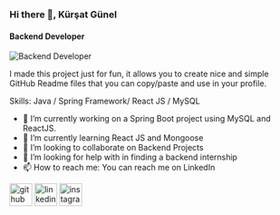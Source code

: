 ### Hi there 👋, Kürşat Günel
#### Backend Developer
![Backend Developer](https://i.hizliresim.com/2fp6vxn.png)

I made this project just for fun, it allows you to create nice and simple GitHub Readme files that you can copy/paste and use in your profile.

Skills: Java / Spring Framework/ React JS / MySQL

- 🔭 I’m currently working on a Spring Boot project using MySQL and ReactJS. 
- 🌱 I’m currently learning React JS and Mongoose 
- 👯 I’m looking to collaborate on Backend Projects 
- 🤔 I’m looking for help with in finding a backend internship 
- 📫 How to reach me: You can reach me on LinkedIn 


[<img src='https://cdn.jsdelivr.net/npm/simple-icons@3.0.1/icons/github.svg' alt='github' height='40'>](https://github.com/kursatgunel)  [<img src='https://cdn.jsdelivr.net/npm/simple-icons@3.0.1/icons/linkedin.svg' alt='linkedin' height='40'>](https://www.linkedin.com/in/kursatgunel/)  [<img src='https://cdn.jsdelivr.net/npm/simple-icons@3.0.1/icons/instagram.svg' alt='instagram' height='40'>](https://www.instagram.com/kursatgnl/)  


